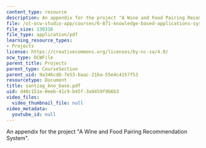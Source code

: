 ```yaml
---
content_type: resource
description: An appendix for the project "A Wine and Food Pairing Recommendation System".
file: /ol-ocw-studio-app/courses/6-871-knowledge-based-applications-systems-spring-2005/d40c151e0eeb41c9b45f3a9459f9b6b3_santiag_kno_base.pdf
file_size: 130316
file_type: application/pdf
learning_resource_types:
- Projects
license: https://creativecommons.org/licenses/by-nc-sa/4.0/
ocw_type: OCWFile
parent_title: Projects
parent_type: CourseSection
parent_uid: 9a346cd8-7e53-baac-21ba-55e4c4157f53
resourcetype: Document
title: santiag_kno_base.pdf
uid: d40c151e-0eeb-41c9-b45f-3a9459f9b6b3
video_files:
  video_thumbnail_file: null
video_metadata:
  youtube_id: null
---
```

An appendix for the project "A Wine and Food Pairing Recommendation System".